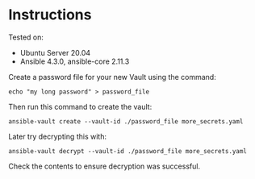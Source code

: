 # Instructions

Tested on:
- Ubuntu Server 20.04
- Ansible 4.3.0, ansible-core 2.11.3

Create a password file for your new Vault using the command:

    echo "my long password" > password_file

Then run this command to create the vault:

    ansible-vault create --vault-id ./password_file more_secrets.yaml

Later try decrypting this with:

    ansible-vault decrypt --vault-id ./password_file more_secrets.yaml

Check the contents to ensure decryption was successful.
